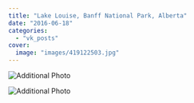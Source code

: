 ```yaml
---
title: "Lake Louise, Banff National Park, Alberta"
date: "2016-06-18"
categories: 
  - "vk_posts"
cover:
  image: "images/419122503.jpg"
---
```


![Additional Photo](https://vodpop.ru/wp-content/uploads/2023/07/419122504.jpg)

![Additional Photo](https://vodpop.ru/wp-content/uploads/2023/07/419122505.jpg)

